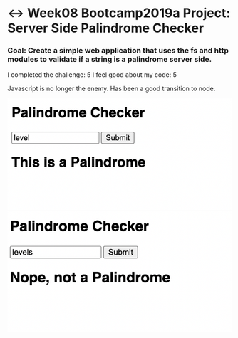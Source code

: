# ↔️ Week08 Bootcamp2019a Project: Server Side Palindrome Checker

### Goal: Create a simple web application that uses the fs and http modules to validate if a string is a palindrome server side.

I completed the challenge: 5
I feel good about my code: 5

Javascript is no longer the enemy. Has been a good transition to node. 


<img src="https://github.com/daphnyemily/node-palindrome-bootcamp/blob/answer/Pali.png">
<img src="https://github.com/daphnyemily/node-palindrome-bootcamp/blob/answer/notPali.png">
